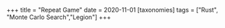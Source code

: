 +++
title = "Repeat Game"
date = 2020-11-01
[taxonomies]
tags = ["Rust", "Monte Carlo Search","Legion"]
+++